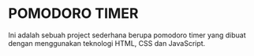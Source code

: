 # POMODORO TIMER

Ini adalah sebuah project sederhana berupa pomodoro timer yang dibuat dengan menggunakan teknologi HTML, CSS dan JavaScript.